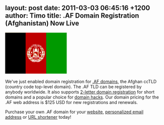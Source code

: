 layout: post
date: 2011-03-03 06:45:16 +1200
author: Timo
title: .AF Domain Registration (Afghanistan) Now Live
----

![afghan-flag.png](/media/2011-03-03-afghan-flag.png)

We've just enabled domain registration for [.AF domains](https://iwantmyname.com/domains/af-afghan-domain-name-registration-for-afghanistan), the Afghan ccTLD (country code top-level domain). The .AF TLD can be registered by anybody worldwide. It also supports [2-letter domain registration](https://iwantmyname.com/short-domain-search) for short domains and a popular choice for [domain hacks](https://iwantmyname.com/blog/2009/05/how-to-find-a-domain-hack.html). Our domain pricing for the .AF web address is $125 USD for new registrations and renewals.

Purchase your own .AF domain for your [website](https://iwantmyname.com/services/website-builder/), [personalized email address](https://iwantmyname.com/services/email-hosting/) or [URL shortener](https://iwantmyname.com/services/url-shortener/) today!
